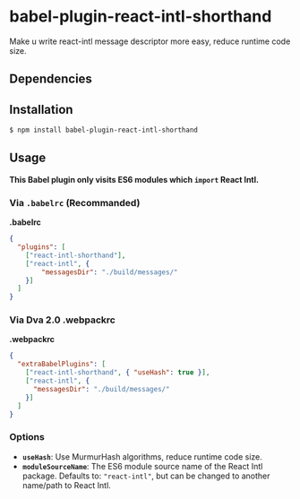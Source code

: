 # babel-plugin-react-intl-shorthand

Make u write react-intl message descriptor more easy, reduce runtime code size.

## Dependencies

## Installation

```sh
$ npm install babel-plugin-react-intl-shorthand
```

## Usage
**This Babel plugin only visits ES6 modules which `import` React Intl.**

### Via `.babelrc` (Recommanded)

**.babelrc**

```json
{
  "plugins": [
    ["react-intl-shorthand"],
    ["react-intl", {
        "messagesDir": "./build/messages/"
    }]
  ]
}
```

### Via Dva 2.0 .webpackrc

**.webpackrc**

```json
{
  "extraBabelPlugins": [
    ["react-intl-shorthand", { "useHash": true }],
    ["react-intl", {
      "messagesDir": "./build/messages/"
    }]
  ]
}
```

### Options
- **`useHash`**: Use MurmurHash algorithms, reduce runtime code size.
- **`moduleSourceName`**: The ES6 module source name of the React Intl package. Defaults to: `"react-intl"`, but can be changed to another name/path to React Intl.


